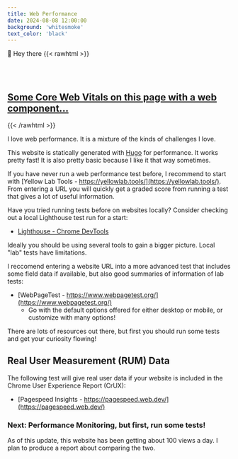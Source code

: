 ```yaml
---
title: Web Performance
date: 2024-08-08 12:00:00
background: 'whitesmoke'
text_color: 'black'
---
```


👋 Hey there
 {{< rawhtml >}}
<br>
<br>
<web-vitals show-unsupported></web-vitals>
<script src="https://unpkg.com/web-vitals-element@latest/dist/web-vitals-element.styled.min.js"></script>
<br>
<h2><a href="https://github.com/stefanjudis/web-vitals-element">Some Core Web Vitals on this page with a web component...<a></h2>
 {{< /rawhtml >}}

I love web performance. It is a mixture of the kinds of challenges I love.

This website is statically generated with [Hugo](https://gohugo.io/) for performance. It works pretty fast! It is also pretty basic because I like it that way sometimes.  

If you have never run a web performance test before, I recommend to start with [Yellow Lab Tools - https://yellowlab.tools/](https://yellowlab.tools/). From entering a URL you will quickly get a graded score from running a test that gives a lot of useful information.

Have you tried running tests before on websites locally? Consider checking out a local Lighthouse test run for a start:

* [Lighthouse - Chrome DevTools](https://developer.chrome.com/docs/lighthouse/overview/#devtools)

Ideally you should be using several tools to gain a bigger picture. Local "lab" tests have limitations. 

I reccomend entering a website URL into a more advanced test that includes some field data if available, but also good summaries of information of lab tests:

* [WebPageTest - https://www.webpagetest.org/](https://www.webpagetest.org/)
    * Go with the default options offered for either desktop or mobile, or customize with many options!  

There are lots of resources out there, but first you should run some tests and get your curiosity flowing!

## Real User Measurement (RUM) Data

The following test will give real user data if your website is included in the Chrome User Experience Report (CrUX):

* [Pagespeed Insights - https://pagespeed.web.dev/](https://pagespeed.web.dev/)


### Next: Performance Monitoring, but first, run some tests!

As of this update, this website has been getting about 100 views a day. I plan to produce a report about comparing the two. 